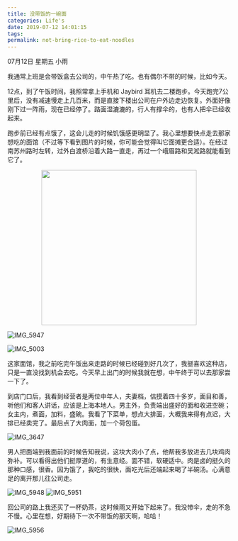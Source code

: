 ```yaml
---
title: 没带饭的一碗面
categories: Life's
date: 2019-07-12 14:01:15
tags:
permalink: not-bring-rice-to-eat-noodles
---
```


07月12日 星期五 小雨

我通常上班是会带饭盒去公司的，中午热了吃。也有偶尔不带的时候，比如今天。

12点，到了午饭时间，我照常拿上手机和 Jaybird 耳机去二楼跑步。今天跑完7公里后，没有减速慢走上几百米，而是直接下楼出公司在户外边走边恢复。外面好像刚下过一阵雨，现在已经停了。路面湿漉漉的，行人有撑伞的，也有人把伞已经收起来。

跑步前已经有点饿了，这会儿走的时候饥饿感更明显了。我心里想要快点走去那家想吃的面馆（不过等下看到图片的时候，你可能会觉得叫它面摊更合适）。在经过南苏州路时左转，过外白渡桥沿着大路一直走，再过一个峨眉路和吴淞路就能看到它了。

<center><img src="/image/IMG_5954.png" width="350"/></center>

![IMG_5947](/image/IMG_5947.jpg)

![IMG_5003](/image/IMG_5003.jpg)

这家面馆，我之前吃完午饭出来走路的时候已经碰到好几次了，我挺喜欢这种店，只是一直没找到机会去吃。今天早上出门的时候我就在想，中午终于可以去那家尝一下了。

到店门口后，我看到经营者是两位中年人，夫妻档，估摸着四十多岁，面目和善，听他们和客人讲话，应该是上海本地人。男主外，负责端出盛好的面和收进空碗；女主内，煮面，加料，盛碗。我看了下菜单，想点大排面，大概我来得有点迟，大排已经卖完了。最后点了大肉面，加一个荷包蛋。

![IMG_3647](/image/IMG_3647.jpg)

男人把面端到我面前的时候告知我说，这块大肉小了点，他帮我多放进去几块鸡肉弥补。可以看得出他们挺厚道的，有生意经。面不错，软硬适中。肉是卤的挺久的那种口感，很香。因为饿了，我吃的很快，面吃光后还端起来喝了半碗汤。心满意足的离开那儿往公司走。

![IMG_5948](/image/IMG_5948.jpg)
![IMG_5951](/image/IMG_5951.jpg)

回公司的路上我还买了一杯奶茶，这时候雨又开始下起来了。我没带伞，走的不急不慢。心里在想，好期待下一次不带饭的那天啊，哈哈！

![IMG_5956](/image/IMG_5956.jpg)

